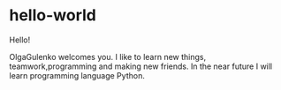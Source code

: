 # hello-world

Hello!

OlgaGulenko welcomes you. I like to learn new things, teamwork,programming and making new friends. 
In the near future I will learn programming language Python.

